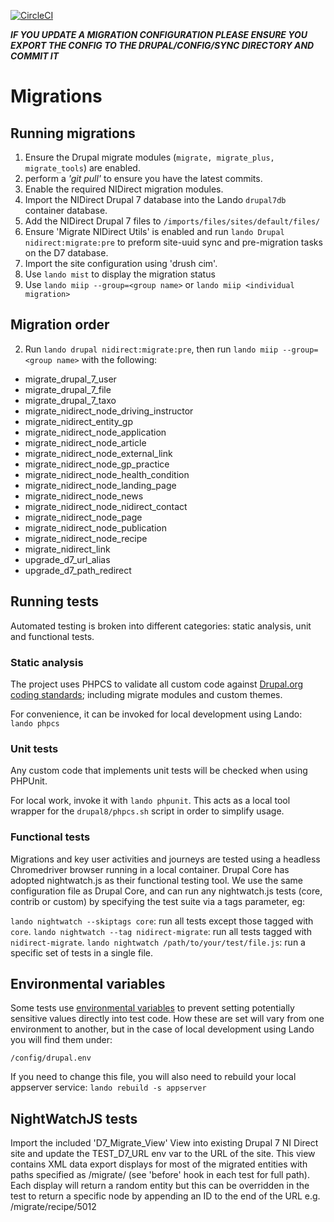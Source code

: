 [![CircleCI](https://circleci.com/gh/dof-dss/nidirect-d8-mig-mods.svg?style=svg)](https://circleci.com/gh/dof-dss/nidirect-d8-mig-mods)

***IF YOU UPDATE A MIGRATION CONFIGURATION PLEASE ENSURE YOU EXPORT THE CONFIG TO THE DRUPAL/CONFIG/SYNC DIRECTORY AND COMMIT IT***


# Migrations

## Running migrations

1. Ensure the Drupal migrate modules (`migrate, migrate_plus, migrate_tools`)
are enabled.
2. perform a *'git pull'* to ensure you have the latest commits.
3. Enable the required NIDirect migration modules. 
4. Import the NIDirect Drupal 7 database into the Lando `drupal7db` container database.
5. Add the NIDirect Drupal 7 files to `/imports/files/sites/default/files/`
6. Ensure 'Migrate NIDirect Utils' is enabled and run `lando Drupal nidirect:migrate:pre` to preform site-uuid sync and pre-migration tasks on the D7 database.
7. Import the site configuration using 'drush cim'.
8. Use `lando mist` to display the migration status
9. Use `lando miip --group=<group name>` or `lando miip <individual migration>`

## Migration order

2. Run `lando drupal nidirect:migrate:pre`,
then run `lando miip --group=<group name>` with the following:
* migrate_drupal_7_user
* migrate_drupal_7_file
* migrate_drupal_7_taxo
* migrate_nidirect_node_driving_instructor
* migrate_nidirect_entity_gp
* migrate_nidirect_node_application
* migrate_nidirect_node_article
* migrate_nidirect_node_external_link
* migrate_nidirect_node_gp_practice
* migrate_nidirect_node_health_condition
* migrate_nidirect_node_landing_page
* migrate_nidirect_node_news
* migrate_nidirect_node_nidirect_contact
* migrate_nidirect_node_page
* migrate_nidirect_node_publication
* migrate_nidirect_node_recipe
* migrate_nidirect_link
* upgrade_d7_url_alias
* upgrade_d7_path_redirect

## Running tests

Automated testing is broken into different categories: static analysis, unit and functional tests.

### Static analysis

The project uses PHPCS to validate all custom code against [Drupal.org coding standards](https://www.drupal.org/docs/develop/standards/coding-standards); including migrate modules and custom themes.

For convenience, it can be invoked for local development using Lando: `lando phpcs`

### Unit tests

Any custom code that implements unit tests will be checked when using PHPUnit.

For local work, invoke it with `lando phpunit`. This acts as a local tool wrapper for the `drupal8/phpcs.sh` script in order to simplify usage.

### Functional tests

Migrations and key user activities and journeys are tested using a headless Chromedriver browser running in a local container. Drupal Core has adopted nightwatch.js as their functional testing tool. We use the same configuration file as Drupal Core, and can run any nightwatch.js tests (core, contrib or custom) by specifying the test suite via a tags parameter, eg:

`lando nightwatch --skiptags core`: run all tests except those tagged with `core`.
`lando nightwatch --tag nidirect-migrate`: run all tests tagged with `nidirect-migrate`.
`lando nightwatch /path/to/your/test/file.js`: run a specific set of tests in a single file.

## Environmental variables

Some tests use [environmental variables](https://en.wikipedia.org/wiki/Environment_variable) to prevent setting potentially sensitive values directly into test code. How these are set will vary from one environment to another, but in the case of local development using Lando you will find them under:

`/config/drupal.env`

If you need to change this file, you will also need to rebuild your local appserver service: `lando rebuild -s appserver`

## NightWatchJS tests ##

Import the included 'D7_Migrate_View' View into existing Drupal 7 NI Direct site and update the TEST_D7_URL env var to the URL of the site. 
This view contains XML data export displays for most of the migrated entities with paths specified as /migrate/<entity> (see 'before' hook in each test for full path).
Each display will return a random entity but this can be overridden in the test to return a specific node by appending an ID to the end of the URL e.g. /migrate/recipe/5012


